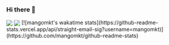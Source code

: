 ### Hi there 👋

<img align="center" src="https://github-readme-stats.vercel.app/api?username=mangomkt" />
<img align="center" src="https://github-readme-stats.vercel.app/api/top-langs/?username=mangomkt" />
[![mangomkt's wakatime stats](https://github-readme-stats.vercel.app/api/straight-email-sig?username=mangomkt)](https://github.com/mangomkt/github-readme-stats)
<!--
**mangomkt/mangomkt** is a ✨ _special_ ✨ repository because its `README.md` (this file) appears on your GitHub profile.

Here are some ideas to get you started:

- 🔭 I’m currently working on ...
- 🌱 I’m currently learning ...
- 👯 I’m looking to collaborate on ...
- 🤔 I’m looking for help with ...
- 💬 Ask me about ...
- 📫 How to reach me: ...
- 😄 Pronouns: ...
- ⚡ Fun fact: ...
-->
